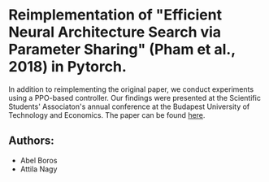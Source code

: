 # Reimplementation of "Efficient Neural Architecture Search via Parameter Sharing" (Pham et al., 2018) in Pytorch.


In addition to reimplementing the original paper, we conduct experiments using a PPO-based controller. Our findings were presented at the Scientific Students' Associaton's annual conference at the Budapest University of Technology and Economics. The paper can be found [here](https://arxiv.org/pdf/2110.06751.pdf).

## Authors:
- Abel Boros
- Attila Nagy

